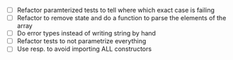 - [ ] Refactor paramterized tests to tell where which exact case is failing
- [ ] Refactor to remove state and do a function to parse the elements of the array
- [ ] Do error types instead of writing string by hand
- [ ] Refactor tests to not parametrize everything
- [ ] Use resp. to avoid importing ALL constructors
